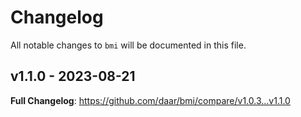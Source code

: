 # Changelog

All notable changes to `bmi` will be documented in this file.

## v1.1.0 - 2023-08-21

**Full Changelog**: https://github.com/daar/bmi/compare/v1.0.3...v1.1.0
